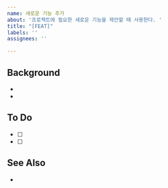```yaml
---
name: 새로운 기능 추가
about: '프로젝트에 필요한 새로운 기능을 제안할 때 사용한다. '
title: "[FEAT]"
labels: ''
assignees: ''

---
```


## Background
-
-

## To Do
- [ ]
- [ ]

## See Also
-
